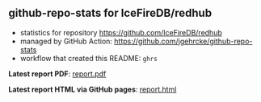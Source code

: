 ## github-repo-stats for IceFireDB/redhub

- statistics for repository https://github.com/IceFireDB/redhub
- managed by GitHub Action: https://github.com/jgehrcke/github-repo-stats
- workflow that created this README: `ghrs`

**Latest report PDF**: [report.pdf](https://github.com/Jchicode/ghrs/raw/github-repo-stats/IceFireDB/redhub/latest-report/report.pdf)


**Latest report HTML via GitHub pages**: [report.html](https://jchicode.github.io/ghrs-test/IceFireDB/redhub/latest-report/report.html)
